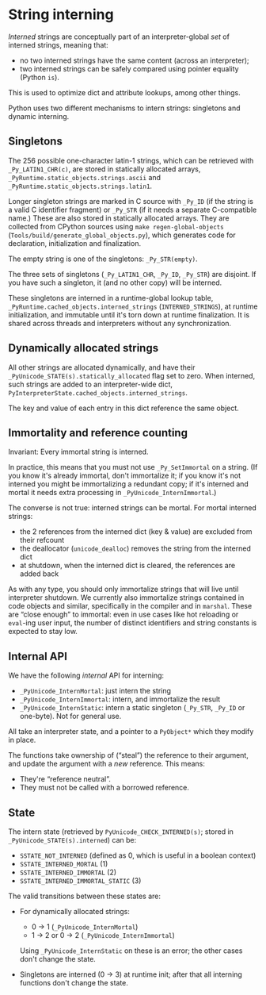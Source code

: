 # String interning

*Interned* strings are conceptually part of an interpreter-global
*set* of interned strings, meaning that:
- no two interned strings have the same content (across an interpreter);
- two interned strings can be safely compared using pointer equality
  (Python `is`).

This is used to optimize dict and attribute lookups, among other things.

Python uses two different mechanisms to intern strings: singletons and
dynamic interning.

## Singletons

The 256 possible one-character latin-1 strings, which can be retrieved with
`_Py_LATIN1_CHR(c)`, are stored in statically allocated arrays,
`_PyRuntime.static_objects.strings.ascii` and
`_PyRuntime.static_objects.strings.latin1`.

Longer singleton strings are marked in C source with `_Py_ID` (if the string
is a valid C identifier fragment) or `_Py_STR` (if it needs a separate
C-compatible name.)
These are also stored in statically allocated arrays.
They are collected from CPython sources using `make regen-global-objects`
(`Tools/build/generate_global_objects.py`), which generates code
for declaration, initialization and finalization.

The empty string is one of the singletons: `_Py_STR(empty)`.

The three sets of singletons (`_Py_LATIN1_CHR`, `_Py_ID`, `_Py_STR`)
are disjoint.
If you have such a singleton, it (and no other copy) will be interned.

These singletons are interned in a runtime-global lookup table,
`_PyRuntime.cached_objects.interned_strings` (`INTERNED_STRINGS`),
at runtime initialization, and immutable until it's torn down
at runtime finalization.
It is shared across threads and interpreters without any synchronization.


## Dynamically allocated strings

All other strings are allocated dynamically, and have their
`_PyUnicode_STATE(s).statically_allocated` flag set to zero.
When interned, such strings are added to an interpreter-wide dict,
`PyInterpreterState.cached_objects.interned_strings`.

The key and value of each entry in this dict reference the same object.


## Immortality and reference counting

Invariant: Every immortal string is interned.

In practice, this means that you must not use `_Py_SetImmortal` on
a string. (If you know it's already immortal, don't immortalize it;
if you know it's not interned you might be immortalizing a redundant copy;
if it's interned and mortal it needs extra processing in
`_PyUnicode_InternImmortal`.)

The converse is not true: interned strings can be mortal.
For mortal interned strings:
- the 2 references from the interned dict (key & value) are excluded from
  their refcount
- the deallocator (`unicode_dealloc`) removes the string from the interned dict
- at shutdown, when the interned dict is cleared, the references are added back

As with any type, you should only immortalize strings that will live until
interpreter shutdown.
We currently also immortalize strings contained in code objects and similar,
specifically in the compiler and in `marshal`.
These are “close enough” to immortal: even in use cases like hot reloading
or `eval`-ing user input, the number of distinct identifiers and string
constants is expected to stay low.


## Internal API

We have the following *internal* API for interning:

- `_PyUnicode_InternMortal`: just intern the string
- `_PyUnicode_InternImmortal`: intern, and immortalize the result
- `_PyUnicode_InternStatic`: intern a static singleton (`_Py_STR`, `_Py_ID`
  or one-byte). Not for general use.

All take an interpreter state, and a pointer to a `PyObject*` which they
modify in place.

The functions take ownership of (“steal”) the reference to their argument,
and update the argument with a *new* reference.
This means:
- They're “reference neutral”.
- They must not be called with a borrowed reference.


## State

The intern state (retrieved by `PyUnicode_CHECK_INTERNED(s)`;
stored in `_PyUnicode_STATE(s).interned`) can be:

- `SSTATE_NOT_INTERNED` (defined as 0, which is useful in a boolean context)
- `SSTATE_INTERNED_MORTAL` (1)
- `SSTATE_INTERNED_IMMORTAL` (2)
- `SSTATE_INTERNED_IMMORTAL_STATIC` (3)

The valid transitions between these states are:

- For dynamically allocated strings:

  - 0 -> 1 (`_PyUnicode_InternMortal`)
  - 1 -> 2 or 0 -> 2 (`_PyUnicode_InternImmortal`)

  Using `_PyUnicode_InternStatic` on these is an error; the other cases
  don't change the state.

- Singletons are interned (0 -> 3) at runtime init;
  after that all interning functions don't change the state.
